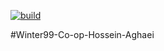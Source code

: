 [![build](https://github.com/Star-Academy/Winter99-Co-op-Hossein-Aghaei/actions/workflows/dotnet.yml/badge.svg)](https://github.com/Star-Academy/Winter99-Co-op-Hossein-Aghaei/actions/workflows/dotnet.yml)

#Winter99-Co-op-Hossein-Aghaei
